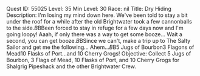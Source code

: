 Quest ID: 55025
Level: 35
Min Level: 30
Race: nil
Title: Dry Hiding
Description: I'm losing my mind down here. We've been told to stay a bit under the roof for a while after the old Brightwater took a few cannonballs to the side.$B$BBeen forced to stay in refuge for a few days now and I'm going loopy! Aaah, if only there was a way to get some booze... Wait a second, you can get booze.$B$BSince we can't, make a trip up to The Salty Sailor and get me the following... Ahem...$B$B5 Jugs of Bourbon3 Flagons of Mead10 Flasks of Port...and 10 Cherry Grogs!
Objective: Collect 5 Jugs of Bourbon, 3 Flags of Mead, 10 Flasks of Port, and 10 Cherry Grogs for Shalgrig Pipeshack and the other Brightwater Crew.
